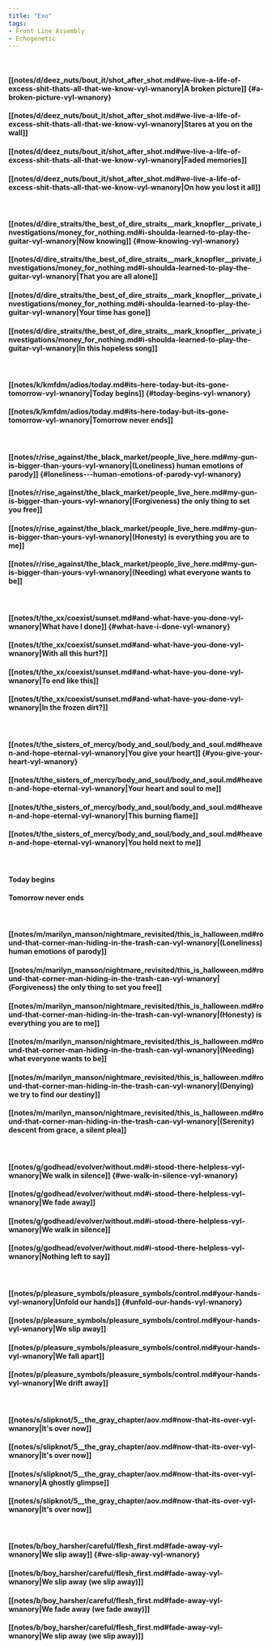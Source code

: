```yaml
---
title: "Exo"
tags:
- Front Line Assembly
- Echogenetic
---
```

&nbsp;
#### [[notes/d/deez_nuts/bout_it/shot_after_shot.md#we-live-a-life-of-excess-shit-thats-all-that-we-know-vyl-wnanory|A broken picture]] {#a-broken-picture-vyl-wnanory}
#### [[notes/d/deez_nuts/bout_it/shot_after_shot.md#we-live-a-life-of-excess-shit-thats-all-that-we-know-vyl-wnanory|Stares at you on the wall]]
#### [[notes/d/deez_nuts/bout_it/shot_after_shot.md#we-live-a-life-of-excess-shit-thats-all-that-we-know-vyl-wnanory|Faded memories]]
#### [[notes/d/deez_nuts/bout_it/shot_after_shot.md#we-live-a-life-of-excess-shit-thats-all-that-we-know-vyl-wnanory|On how you lost it all]]
&nbsp;
#### [[notes/d/dire_straits/the_best_of_dire_straits__mark_knopfler__private_investigations/money_for_nothing.md#i-shoulda-learned-to-play-the-guitar-vyl-wnanory|Now knowing]] {#now-knowing-vyl-wnanory}
#### [[notes/d/dire_straits/the_best_of_dire_straits__mark_knopfler__private_investigations/money_for_nothing.md#i-shoulda-learned-to-play-the-guitar-vyl-wnanory|That you are all alone]]
#### [[notes/d/dire_straits/the_best_of_dire_straits__mark_knopfler__private_investigations/money_for_nothing.md#i-shoulda-learned-to-play-the-guitar-vyl-wnanory|Your time has gone]]
#### [[notes/d/dire_straits/the_best_of_dire_straits__mark_knopfler__private_investigations/money_for_nothing.md#i-shoulda-learned-to-play-the-guitar-vyl-wnanory|In this hopeless song]]
&nbsp;
#### [[notes/k/kmfdm/adios/today.md#its-here-today-but-its-gone-tomorrow-vyl-wnanory|Today begins]] {#today-begins-vyl-wnanory}
#### [[notes/k/kmfdm/adios/today.md#its-here-today-but-its-gone-tomorrow-vyl-wnanory|Tomorrow never ends]]
&nbsp;
#### [[notes/r/rise_against/the_black_market/people_live_here.md#my-gun-is-bigger-than-yours-vyl-wnanory|(Loneliness)   human emotions of parody]] {#loneliness---human-emotions-of-parody-vyl-wnanory}
#### [[notes/r/rise_against/the_black_market/people_live_here.md#my-gun-is-bigger-than-yours-vyl-wnanory|(Forgiveness)   the only thing to set you free]]
#### [[notes/r/rise_against/the_black_market/people_live_here.md#my-gun-is-bigger-than-yours-vyl-wnanory|(Honesty)   is everything you are to me]]
#### [[notes/r/rise_against/the_black_market/people_live_here.md#my-gun-is-bigger-than-yours-vyl-wnanory|(Needing)   what everyone wants to be]]
&nbsp;
#### [[notes/t/the_xx/coexist/sunset.md#and-what-have-you-done-vyl-wnanory|What have I done]] {#what-have-i-done-vyl-wnanory}
#### [[notes/t/the_xx/coexist/sunset.md#and-what-have-you-done-vyl-wnanory|With all this hurt?]]
#### [[notes/t/the_xx/coexist/sunset.md#and-what-have-you-done-vyl-wnanory|To end like this]]
#### [[notes/t/the_xx/coexist/sunset.md#and-what-have-you-done-vyl-wnanory|In the frozen dirt?]]
&nbsp;
#### [[notes/t/the_sisters_of_mercy/body_and_soul/body_and_soul.md#heaven-and-hope-eternal-vyl-wnanory|You give your heart]] {#you-give-your-heart-vyl-wnanory}
#### [[notes/t/the_sisters_of_mercy/body_and_soul/body_and_soul.md#heaven-and-hope-eternal-vyl-wnanory|Your heart and soul to me]]
#### [[notes/t/the_sisters_of_mercy/body_and_soul/body_and_soul.md#heaven-and-hope-eternal-vyl-wnanory|This burning flame]]
#### [[notes/t/the_sisters_of_mercy/body_and_soul/body_and_soul.md#heaven-and-hope-eternal-vyl-wnanory|You hold next to me]]
&nbsp;
#### Today begins
#### Tomorrow never ends
&nbsp;
#### [[notes/m/marilyn_manson/nightmare_revisited/this_is_halloween.md#round-that-corner-man-hiding-in-the-trash-can-vyl-wnanory|(Loneliness)   human emotions of parody]]
#### [[notes/m/marilyn_manson/nightmare_revisited/this_is_halloween.md#round-that-corner-man-hiding-in-the-trash-can-vyl-wnanory|(Forgiveness)   the only thing to set you free]]
#### [[notes/m/marilyn_manson/nightmare_revisited/this_is_halloween.md#round-that-corner-man-hiding-in-the-trash-can-vyl-wnanory|(Honesty)   is everything you are to me]]
#### [[notes/m/marilyn_manson/nightmare_revisited/this_is_halloween.md#round-that-corner-man-hiding-in-the-trash-can-vyl-wnanory|(Needing)   what everyone wants to be]]
#### [[notes/m/marilyn_manson/nightmare_revisited/this_is_halloween.md#round-that-corner-man-hiding-in-the-trash-can-vyl-wnanory|(Denying)   we try to find our destiny]]
#### [[notes/m/marilyn_manson/nightmare_revisited/this_is_halloween.md#round-that-corner-man-hiding-in-the-trash-can-vyl-wnanory|(Serenity)   descent from grace, a silent plea]]
&nbsp;
#### [[notes/g/godhead/evolver/without.md#i-stood-there-helpless-vyl-wnanory|We walk in silence]] {#we-walk-in-silence-vyl-wnanory}
#### [[notes/g/godhead/evolver/without.md#i-stood-there-helpless-vyl-wnanory|We fade away]]
#### [[notes/g/godhead/evolver/without.md#i-stood-there-helpless-vyl-wnanory|We walk in silence]]
#### [[notes/g/godhead/evolver/without.md#i-stood-there-helpless-vyl-wnanory|Nothing left to say]]
&nbsp;
#### [[notes/p/pleasure_symbols/pleasure_symbols/control.md#your-hands-vyl-wnanory|Unfold our hands]] {#unfold-our-hands-vyl-wnanory}
#### [[notes/p/pleasure_symbols/pleasure_symbols/control.md#your-hands-vyl-wnanory|We slip away]]
#### [[notes/p/pleasure_symbols/pleasure_symbols/control.md#your-hands-vyl-wnanory|We fall apart]]
#### [[notes/p/pleasure_symbols/pleasure_symbols/control.md#your-hands-vyl-wnanory|We drift away]]
&nbsp;
#### [[notes/s/slipknot/5__the_gray_chapter/aov.md#now-that-its-over-vyl-wnanory|It's over now]]
#### [[notes/s/slipknot/5__the_gray_chapter/aov.md#now-that-its-over-vyl-wnanory|It's over now]]
#### [[notes/s/slipknot/5__the_gray_chapter/aov.md#now-that-its-over-vyl-wnanory|A ghostly glimpse]]
#### [[notes/s/slipknot/5__the_gray_chapter/aov.md#now-that-its-over-vyl-wnanory|It's over now]]
&nbsp;
#### [[notes/b/boy_harsher/careful/flesh_first.md#fade-away-vyl-wnanory|We slip away]] {#we-slip-away-vyl-wnanory}
#### [[notes/b/boy_harsher/careful/flesh_first.md#fade-away-vyl-wnanory|We slip away (we slip away)]]
#### [[notes/b/boy_harsher/careful/flesh_first.md#fade-away-vyl-wnanory|We fade away (we fade away)]]
#### [[notes/b/boy_harsher/careful/flesh_first.md#fade-away-vyl-wnanory|We slip away (we slip away)]]
